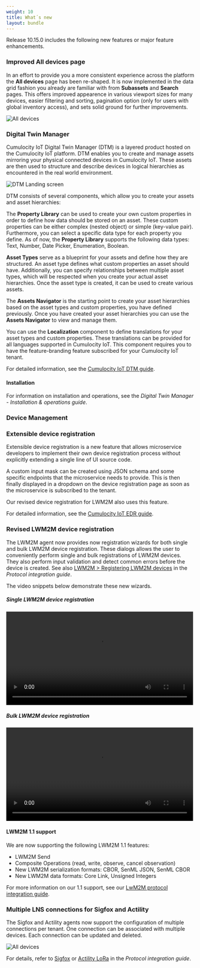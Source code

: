 ```yaml
---
weight: 10
title: What´s new
layout: bundle
---
```


Release 10.15.0 includes the following new features or major feature enhancements.

### Improved All devices page

In an effort to provide you a more consistent experience across the platform the **All devices** page has been re-shaped. It is now implemented in the data grid fashion you already are familiar with from **Subassets** and **Search** pages. This offers improved appearence in various viewport sizes for many devices, easier filtering and sorting, pagination option (only for users with global inventory access), and sets solid ground for further improvements.

![All devices](/images/release-notes/devmgmt-devices-alldevices.png)

### Digital Twin Manager

Cumulocity IoT Digital Twin Manager (DTM) is a layered product hosted on the Cumulocity IoT platform. DTM enables you to create and manage assets mirroring your physical connected devices in Cumulocity IoT. These assets are then used to structure and describe devices in logical hierarchies as encountered in the real world environment.

![DTM Landing screen](/images/dtm/landing-screen-dtm.png)

DTM consists of several components, which allow you to create your assets and asset hierarchies:

The **Property Library** can be used to create your own custom properties in order to define how data should be stored on an asset. These custom properties can be either complex (nested object) or simple (key-value pair). Furthermore, you can select a specific data type for each property you define. As of now, the **Property Library** supports the following data types: Text, Number, Date Picker, Enumeration, Boolean.

**Asset Types** serve as a blueprint for your assets and define how they are structured. An asset type defines what custom properties an asset should have. Additionally, you can specify relationships between multiple asset types, which will be respected when you create your actual asset hierarchies. Once the asset type is created, it can be used to create various assets.

The **Assets Navigator** is the starting point to create your asset hierarchies based on the asset types and custom properties, you have defined previously. Once you have created your asset hierarchies you can use the **Assets Navigator** to view and manage them.

You can use the **Localization** component to define translations for your asset types and custom properties. These translations can be provided for all languages supported in Cumulocity IoT. This component requires you to have the feature-branding feature subscribed for your Cumulocity IoT tenant.

For detailed information, see the [Cumulocity IoT DTM guide](/guides/dtm/#overview).

#### Installation

For information on installation and operations, see the *Digital Twin Manager -  Installation & operations guide*.

### Device Management

### Extensible device registration

Extensible device registration is a new feature that allows microservice developers to implement their own device registration process without explicitly extending a single line of UI source code.

A custom input mask can be created using JSON schema and some specific endpoints that the microservice needs to provide. This is then finally displayed in a dropdown on the device registration page as soon as the microservice is subscribed to the tenant.

Our revised device registration for LWM2M also uses this feature.

For detailed information, see the [Cumulocity IoT EDR guide](/guides/dtm/#overview).

### Revised LWM2M device registration

The LWM2M agent now provides now registration wizards for both single and bulk LWM2M device registration. These dialogs allows the user to conveniently perform single and bulk registrations of LWM2M devices. They also perform input validation and detect common errors before the device is created. See also [LWM2M > Registering LWM2M devices](https://cumulocity.com/guides/protocol-integration/lwm2m/##register-device) in the *Protocol integration guide*.

The video snippets below demonstrate these new wizards.

##### Single LWM2M device registration
<video width="99%" controls>
  <source src="/images/release-notes/lwm2m-reg.mp4" type="video/mp4" />
</video>

##### Bulk LWM2M device registration
<video width="99%" controls>
  <source src="/images/release-notes/lwm2m-bulk-reg.mp4" type="video/mp4" />
</video>

#### LWM2M 1.1 support

We are now supporting the following LWM2M 1.1 features:

- LWM2M Send
- Composite Operations (read, write, observe, cancel observation)
- New LWM2M serialization formats: CBOR, SenML JSON, SenML CBOR
- New LWM2M data formats: Core Link, Unsigned Integers

For more information on our 1.1 support, see our [LwM2M protocol integration guide](https://cumulocity.com/guides/protocol-integration/lwm2m/).

### Multiple LNS connections for Sigfox and Actility

The Sigfox and Actility agents now support the configuration of multiple connections per tenant. One connection can be associated with multiple devices. Each connection can be updated and deleted.

![All devices](/images/release-notes/multiple_lns_connection.png)

For details, refer to [Sigfox](https://cumulocity.com/guides/protocol-integration/sigfox) or [Actility LoRa](https://cumulocity.com/guides/protocol-integration/lora-actility) in the *Protocol integration guide*.
